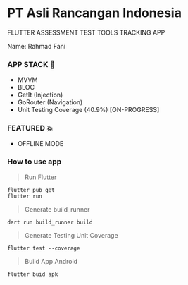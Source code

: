 # PT Asli Rancangan Indonesia

FLUTTER ASSESSMENT TEST TOOLS TRACKING APP

Name: Rahmad Fani

### APP STACK :dizzy:
- MVVM
- BLOC
- GetIt (Injection)
- GoRouter (Navigation)
- Unit Testing Coverage (40.9%) [ON-PROGRESS]

### FEATURED :boom:
- OFFLINE MODE

### How to use app

> Run Flutter
``` terminal
flutter pub get
flutter run 
```

> Generate build_runner
``` terminal
dart run build_runner build
```

> Generate Testing Unit Coverage
``` terminal
flutter test --coverage
```


> Build App Android
``` terminal
flutter buid apk
```

